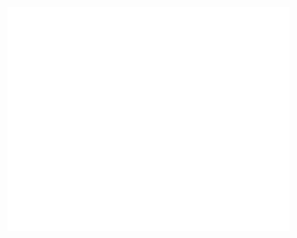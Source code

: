 <div align="center">
	<br>
	<a href="https://github.com/Yokuny">
		<img src="pic.svg" width="800" height="400">
	<br>
</div>
